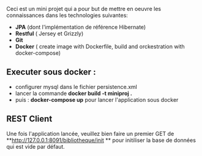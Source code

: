 Ceci est un mini projet qui a pour but de mettre en oeuvre les connaissances dans les technologies suivantes:
- **JPA** (dont l'implémentation de référence Hibernate)
- **Restful** (  Jersey et Grizzly)
- **Git**
- **Docker** ( create image with Dockerfile, build and orckestration with docker-compose)

## Executer sous docker  : 
- configurer mysql dans le fichier persistence.xml
- lancer la commande **docker build -t miniproj .**
- puis : **docker-compose up** pour lancer l'application sous docker
## REST Client
 Une fois l'application lancée, veuillez bien faire un premier GET de **http://127.0.0.1:8091/bibliotheque/init **  pour initiliser la base de données qui est vide par défaut.
